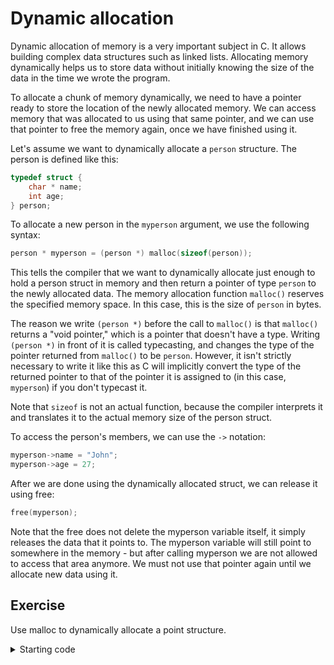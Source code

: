 # Dynamic allocation

Dynamic allocation of memory is a very important subject in C. It allows building complex data structures such as linked lists. Allocating memory dynamically helps us to store data without initially knowing the size of the data in the time we wrote the program.

To allocate a chunk of memory dynamically, we need to have a pointer ready to store the location of the newly allocated memory. We can access memory that was allocated to us using that same pointer, and we can use that pointer to free the memory again, once we have finished using it.

Let's assume we want to dynamically allocate a `person` structure. The person is defined like this:

```c
typedef struct {
    char * name;
    int age;
} person;
```

To allocate a new person in the `myperson` argument, we use the following syntax:

```c
person * myperson = (person *) malloc(sizeof(person));
```

This tells the compiler that we want to dynamically allocate just enough to hold a person struct in memory and then return a pointer of type `person` to the newly allocated data. The memory allocation function `malloc()` reserves the specified memory space. In this case, this is the size of `person` in bytes.

The reason we write `(person *)` before the call to `malloc()` is that `malloc()` returns a "void pointer," which is a pointer that doesn't have a type. Writing `(person *)` in front of it is called typecasting, and changes the type of the pointer returned from `malloc()` to be `person`. However, it isn't strictly necessary to write it like this as C will implicitly convert the type of the returned pointer to that of the pointer it is assigned to (in this case, `myperson`) if you don't typecast it.

Note that `sizeof` is not an actual function, because the compiler interprets it and translates it to the actual memory size of the person struct.

To access the person's members, we can use the `->` notation:

```c
myperson->name = "John";
myperson->age = 27;
```

After we are done using the dynamically allocated struct, we can release it using free:

```c
free(myperson);
```

Note that the free does not delete the myperson variable itself, it simply releases the data that it points to. The myperson variable will still point to somewhere in the memory - but after calling myperson we are not allowed to access that area anymore. We must not use that pointer again until we allocate new data using it.

## Exercise

Use malloc to dynamically allocate a point structure.

<details>
<summary>Starting code</summary>

```c
#include <stdio.h>
#include <stdlib.h>

typedef struct {
	int x;
	int y;
} point;

int main() {
	point *mypoint = NULL;

	// Dynamically allocate a new point structure which mypoint points to here

	mypoint->x = 10;
	mypoint->y =5 ;
	printf("mypoint coordinates: %d, %d\n", mypoint->x, mypoint->y);

	free(mypoint);
	return 0;
}
```

</details>
